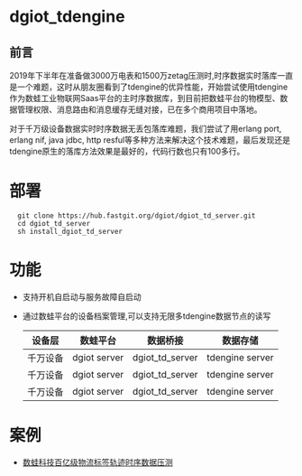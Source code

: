 # dgiot_tdengine

## 前言

   2019年下半年在准备做3000万电表和1500万zetag压测时,时序数据实时落库一直是一个难题，这时从朋友圈看到了tdengine的优异性能，开始尝试使用tdengine作为数蛙工业物联网Saas平台的主时序数据库，到目前把数蛙平台的物模型、数据管理权限、消息路由和消息缓存无缝对接，已在多个商用项目中落地。
   
   对于千万级设备数据实时时序数据无丢包落库难题，我们尝试了用erlang port, erlang nif, java jdbc, http resful等多种方法来解决这个技术难题，最后发现还是tdengine原生的落库方法效果是最好的，代码行数也只有100多行。
  
# 部署
  ``` shell script
    git clone https://hub.fastgit.org/dgiot/dgiot_td_server.git
    cd dgiot_td_server
    sh install_dgiot_td_server
  ```

# 功能
 - 支持开机自启动与服务故障自启动
 - 通过数蛙平台的设备档案管理,可以支持无限多tdengine数据节点的读写
 
   | 设备层  | 数蛙平台  | 数据桥接  |  数据存储 |
   | ------------ | ------------ | ------------ | ------------ |
   |  千万设备 | dgiot server  | dgiot_td_server  |tdengine server   |
   |  千万设备 | dgiot server  | dgiot_td_server  |tdengine server   |
   |  千万设备 | dgiot server  | dgiot_td_server  |tdengine server   |
   
# 案例 

- [ 数蛙科技百亿级物流标签轨迹时序数据压测](https://mp.weixin.qq.com/s/8cK_Mo8NayiHaZ7Bkn4HJQ)
 
